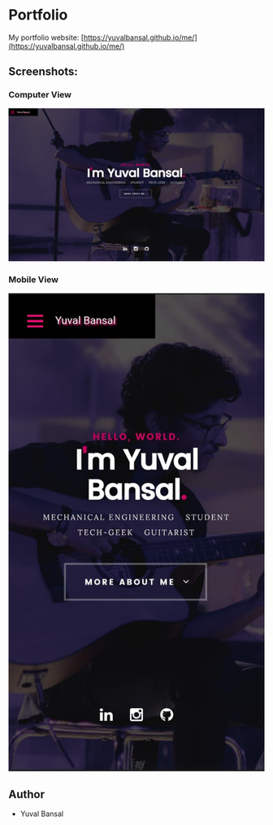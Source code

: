 # Portfolio
My portfolio website: [https://yuvalbansal.github.io/me/](https://yuvalbansal.github.io/me/)

## Screenshots:
### Computer View
![alt text](https://github.com/yuvalbansal/Me/blob/453dbf7fe7265b054c62516b645846c987424e34/Portfolio.PNG)

### Mobile View
![alt text](https://github.com/yuvalbansal/Me/blob/453dbf7fe7265b054c62516b645846c987424e34/Portfolio_Mobile.PNG)

## Author
* Yuval Bansal
